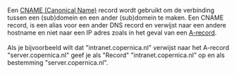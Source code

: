 Een [CNAME (Canonical
Name)](./a-record-and-mx-record-how-does-it-work.md)
record wordt gebruikt om de verbinding tussen een (sub)domein en een
ander (sub)domein te maken. Een CNAME record, is een alias voor een
ander DNS record en verwijst naar een andere hostname en niet naar een
IP adres zoals in het geval van een
[A-record](./a-record.md).\
\
 Als je bijvoorbeeld wilt dat "intranet.copernica.nl" verwijst naar het
A-record "server.copernica.nl" geef je als "Record"
"intranet.copernica.nl" op en als bestemming "server.copernica.nl".

